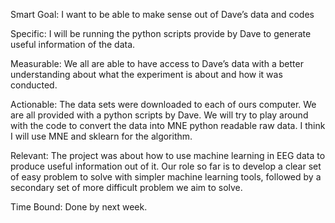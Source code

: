 Smart Goal: I want to be able to make sense out of Dave’s data and codes

Specific: I will be running the python scripts provide by Dave to generate useful information 
of the data.

Measurable: We all are able to have access to Dave’s data with a better understanding about 
what the experiment is about and how it was conducted.

Actionable: The data sets were downloaded to each of ours computer. We are all provided with
a python scripts by Dave. We will try to play around with the code to convert the data into 
MNE python readable raw data. I think I will use MNE and sklearn for the algorithm.

Relevant: The project was about how to use machine learning in EEG data to produce useful 
information out of it. Our role so far is to develop a clear set of easy problem to solve 
with simpler machine learning tools, followed by a secondary set of more difficult problem 
 we aim to solve.

Time Bound: Done by next week.
